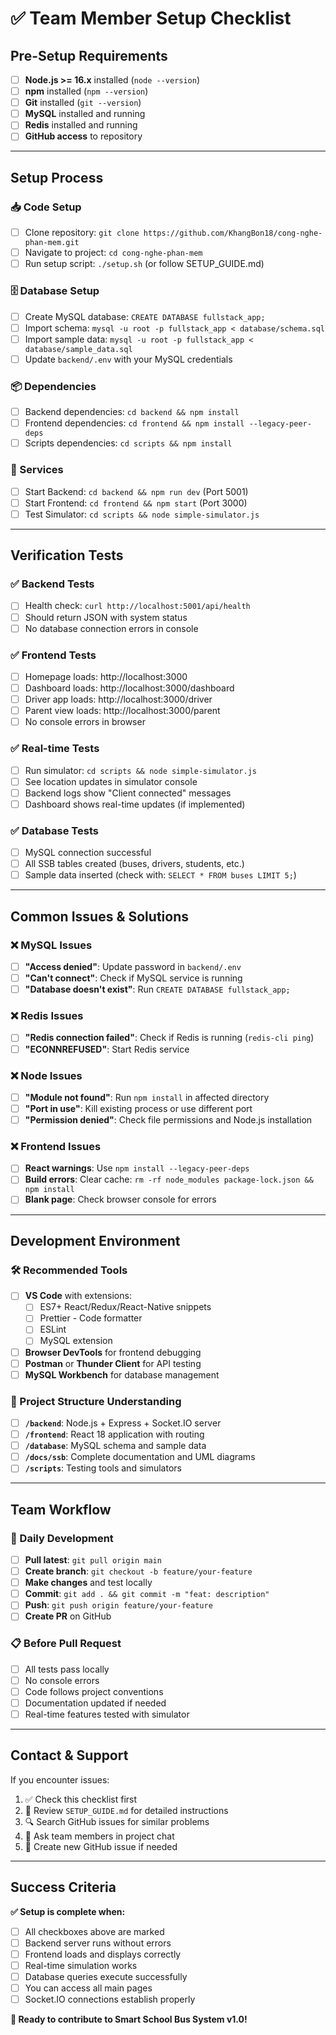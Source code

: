 # ✅ Team Member Setup Checklist

## Pre-Setup Requirements

- [ ] **Node.js >= 16.x** installed (`node --version`)
- [ ] **npm** installed (`npm --version`) 
- [ ] **Git** installed (`git --version`)
- [ ] **MySQL** installed and running
- [ ] **Redis** installed and running
- [ ] **GitHub access** to repository

---

## Setup Process

### 📥 Code Setup
- [ ] Clone repository: `git clone https://github.com/KhangBon18/cong-nghe-phan-mem.git`
- [ ] Navigate to project: `cd cong-nghe-phan-mem`
- [ ] Run setup script: `./setup.sh` (or follow SETUP_GUIDE.md)

### 🗄️ Database Setup  
- [ ] Create MySQL database: `CREATE DATABASE fullstack_app;`
- [ ] Import schema: `mysql -u root -p fullstack_app < database/schema.sql`
- [ ] Import sample data: `mysql -u root -p fullstack_app < database/sample_data.sql`
- [ ] Update `backend/.env` with your MySQL credentials

### 📦 Dependencies
- [ ] Backend dependencies: `cd backend && npm install`
- [ ] Frontend dependencies: `cd frontend && npm install --legacy-peer-deps`
- [ ] Scripts dependencies: `cd scripts && npm install`

### 🚀 Services
- [ ] Start Backend: `cd backend && npm run dev` (Port 5001)
- [ ] Start Frontend: `cd frontend && npm start` (Port 3000)
- [ ] Test Simulator: `cd scripts && node simple-simulator.js`

---

## Verification Tests

### ✅ Backend Tests
- [ ] Health check: `curl http://localhost:5001/api/health`
- [ ] Should return JSON with system status
- [ ] No database connection errors in console

### ✅ Frontend Tests  
- [ ] Homepage loads: http://localhost:3000
- [ ] Dashboard loads: http://localhost:3000/dashboard
- [ ] Driver app loads: http://localhost:3000/driver
- [ ] Parent view loads: http://localhost:3000/parent
- [ ] No console errors in browser

### ✅ Real-time Tests
- [ ] Run simulator: `cd scripts && node simple-simulator.js`
- [ ] See location updates in simulator console
- [ ] Backend logs show "Client connected" messages
- [ ] Dashboard shows real-time updates (if implemented)

### ✅ Database Tests
- [ ] MySQL connection successful
- [ ] All SSB tables created (buses, drivers, students, etc.)
- [ ] Sample data inserted (check with: `SELECT * FROM buses LIMIT 5;`)

---

## Common Issues & Solutions

### ❌ MySQL Issues
- [ ] **"Access denied"**: Update password in `backend/.env`
- [ ] **"Can't connect"**: Check if MySQL service is running
- [ ] **"Database doesn't exist"**: Run `CREATE DATABASE fullstack_app;`

### ❌ Redis Issues  
- [ ] **"Redis connection failed"**: Check if Redis is running (`redis-cli ping`)
- [ ] **"ECONNREFUSED"**: Start Redis service

### ❌ Node Issues
- [ ] **"Module not found"**: Run `npm install` in affected directory
- [ ] **"Port in use"**: Kill existing process or use different port
- [ ] **"Permission denied"**: Check file permissions and Node.js installation

### ❌ Frontend Issues
- [ ] **React warnings**: Use `npm install --legacy-peer-deps`
- [ ] **Build errors**: Clear cache: `rm -rf node_modules package-lock.json && npm install`
- [ ] **Blank page**: Check browser console for errors

---

## Development Environment

### 🛠️ Recommended Tools
- [ ] **VS Code** with extensions:
  - [ ] ES7+ React/Redux/React-Native snippets
  - [ ] Prettier - Code formatter  
  - [ ] ESLint
  - [ ] MySQL extension
- [ ] **Browser DevTools** for frontend debugging
- [ ] **Postman** or **Thunder Client** for API testing
- [ ] **MySQL Workbench** for database management

### 📁 Project Structure Understanding
- [ ] **`/backend`**: Node.js + Express + Socket.IO server
- [ ] **`/frontend`**: React 18 application with routing
- [ ] **`/database`**: MySQL schema and sample data
- [ ] **`/docs/ssb`**: Complete documentation and UML diagrams
- [ ] **`/scripts`**: Testing tools and simulators

---

## Team Workflow

### 🔄 Daily Development
- [ ] **Pull latest**: `git pull origin main`
- [ ] **Create branch**: `git checkout -b feature/your-feature`
- [ ] **Make changes** and test locally
- [ ] **Commit**: `git add . && git commit -m "feat: description"`
- [ ] **Push**: `git push origin feature/your-feature`
- [ ] **Create PR** on GitHub

### 📋 Before Pull Request
- [ ] All tests pass locally
- [ ] No console errors
- [ ] Code follows project conventions
- [ ] Documentation updated if needed
- [ ] Real-time features tested with simulator

---

## Contact & Support

If you encounter issues:
1. ✅ Check this checklist first
2. 📖 Review `SETUP_GUIDE.md` for detailed instructions  
3. 🔍 Search GitHub issues for similar problems
4. 💬 Ask team members in project chat
5. 🐛 Create new GitHub issue if needed

---

## Success Criteria

**✅ Setup is complete when:**
- [ ] All checkboxes above are marked
- [ ] Backend server runs without errors
- [ ] Frontend loads and displays correctly
- [ ] Real-time simulation works  
- [ ] Database queries execute successfully
- [ ] You can access all main pages
- [ ] Socket.IO connections establish properly

**🎉 Ready to contribute to Smart School Bus System v1.0!**